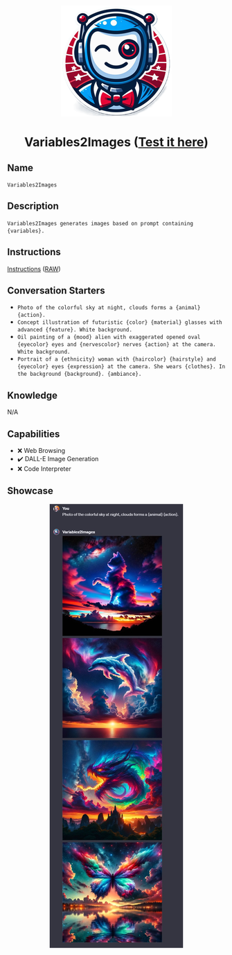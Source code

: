 <div align="center">

![Logo](../../../media/mygpts_logo256.png)

# Variables2Images ([Test it here](https://chat.openai.com/g/g-zMiJFVcFQ-variables2images))

</div>

## Name

`Variables2Images`

## Description

`Variables2Images generates images based on prompt containing {variables}.`

## Instructions

[Instructions](https://github.com/innovatodev/MyGPTs/blob/main/GPTs/Image/Variables2Images/Instructions.md)
([RAW](https://github.com/innovatodev/MyGPTs/raw/main/GPTs/Image/Variables2Images/Instructions.md))

## Conversation Starters

- `Photo of the colorful sky at night, clouds forms a {animal} {action}.`
- `Concept illustration of futuristic {color} {material} glasses with advanced {feature}. White background.`
- `Oil painting of a {mood} alien with exaggerated opened oval {eyecolor} eyes and {nervescolor} nerves {action} at the camera. White background.`
- `Portrait of a {ethnicity} woman with {haircolor} {hairstyle} and {eyecolor} eyes {expression} at the camera. She wears {clothes}. In the background {background}. {ambiance}.`

## Knowledge

N/A

## Capabilities

- ❌ Web Browsing
- ✔️ DALL-E Image Generation
- ❌ Code Interpreter

## Showcase

<div align="center">

![Logo](./media/Variables2Images_Showcase1.jpg)

</div>
